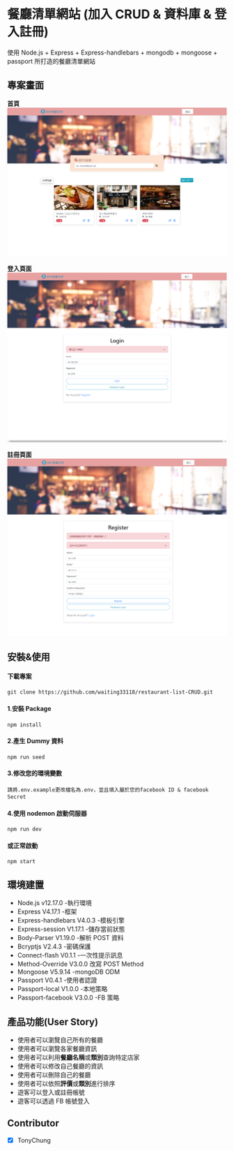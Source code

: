 # 餐廳清單網站 (加入 CRUD & 資料庫 & 登入註冊)

使用 Node.js + Express + Express-handlebars + mongodb + mongoose + passport 所打造的餐廳清單網站

## 專案畫面

**首頁**
![專案畫面](/public/images/screenshot_1.png)

**登入頁面**
![專案畫面](/public/images/screenshot_2.png)

**註冊頁面**
![專案畫面](/public/images/screenshot_3.png)

## 安裝&使用

#### 下載專案

```
git clone https://github.com/waiting33118/restaurant-list-CRUD.git
```

#### 1.安裝 Package

```
npm install
```

#### 2.產生 Dummy 資料

```
npm run seed
```

#### 3.修改您的環境變數

```
請將.env.example更改檔名為.env，並且填入屬於您的facebook ID & facebook Secret
```

#### 4.使用 nodemon 啟動伺服器

```
npm run dev
```

#### 或正常啟動

```
npm start
```

## 環境建置

- Node.js v12.17.0 -執行環境
- Express V4.17.1 -框架
- Express-handlebars V4.0.3 -模板引擎
- Express-session V1.17.1 -儲存當前狀態
- Body-Parser V1.19.0 -解析 POST 資料
- Bcryptjs V2.4.3 -密碼保護
- Connect-flash V0.1.1 -一次性提示訊息
- Method-Override V3.0.0 改寫 POST Method
- Mongoose V5.9.14 -mongoDB ODM
- Passport V0.4.1 -使用者認證
- Passport-local V1.0.0 -本地策略
- Passport-facebook V3.0.0 -FB 策略

## 產品功能(User Story)

- 使用者可以瀏覽自己所有的餐廳
- 使用者可以瀏覽各家餐廳資訊
- 使用者可以利用**餐廳名稱**或**類別**查詢特定店家
- 使用者可以修改自己餐廳的資訊
- 使用者可以刪除自己的餐廳
- 使用者可以依照**評價**或**類別**進行排序
- 遊客可以登入或註冊帳號
- 遊客可以透過 FB 帳號登入

## Contributor

- [x] TonyChung
